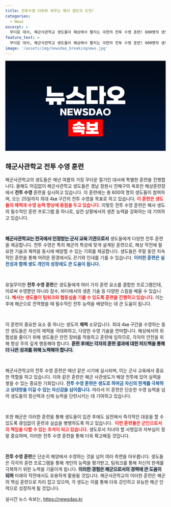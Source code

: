 ```yaml
---
title: 전투수영 더위와 싸우는 해사 생도의 도전!
categories:
  - News
excerpt: >
  무더운 대서, 해군사관학교 생도들이 해상에서 펼치는 극한의 전투 수영 훈련! 600명의 생도가 도전하는 4㎞의 끝없는 여정에서 어떤 감동이 펼쳐질까? 클릭하고 자세한 이야기를 확인하세요!
feature_text: >
  무더운 대서, 해군사관학교 생도들이 해상에서 펼치는 극한의 전투 수영 훈련! 600명의 생도가 도전하는 4㎞의 끝없는 여정에서 어떤 감동이 펼쳐질까? 클릭하고 자세한 이야기를 확인하세요!
image: '/assets/img/newsdao_breakingnews.jpg'
---
```


<p><img src="/assets/img/newsdao_breakingnews.jpg" alt="bookingtag 속보" /></p>

<h2 data-ke-size="size26">해군사관학교 전투 수영 훈련</h2>

<p data-ke-size="size16">해군사관학교의 생도들은 매년 여름의 가장 무더운 절기인 대서에 특별한 훈련을 진행합니다. 올해도 어김없이 해군사관학교 생도들은 경남 창원시 진해구의 옥포만 해상훈련장에서 <b>전투 수영</b> 훈련을 실시하고 있습니다. 이 훈련에는 총 600여 명의 생도들이 참여하며, 오는 25일까지 최대 4㎞ 구간의 전투 수영을 목표로 하고 있습니다. <b><span style="color: #ee2323;">이 훈련은 생도들의 체력과 수영 능력 향상에 중점을 두고 있습니다.</span></b> 이렇듯 전투 수영 훈련은 해사 생도의 필수적인 훈련 프로그램 중 하나로, 실전 상황에서의 생존 능력을 강화하는 데 기여하고 있습니다.</p>

<p data-ke-size="size16">&nbsp;</p>

<p><b><span style="background-color: #21538527;">해군사관학교는 전국에서 인정받는 군사 교육 기관으로서</span></b> 생도들에게 다양한 전투 훈련을 제공합니다. 전투 수영은 특히 해군의 특성에 맞게 설계된 훈련으로, 해상 작전에 필요한 기술과 체력을 동시에 배양할 수 있는 기회를 제공합니다. 생도들은 주말 동안 지속적인 훈련을 통해 어려운 환경에서도 끈기와 인내를 기를 수 있습니다. <b><span style="color: #1a5490;">이러한 훈련은 실전성과 함께 생도 개인의 성장에도 큰 도움이 됩니다.</span></b></p>

<p data-ke-size="size16">&nbsp;</p>

<p>유일무이한 <b>전투 수영 훈련</b>은 생도들에게 여러 가지 훈련 요소를 결합한 프로그램인데, 이로써 수영뿐만 아니라 잠수, 바다에서의 생존 기술 등 다양한 스킬을 배울 수 있습니다. <b><span style="color: #ee2323;">해사는 생도들이 팀워크와 협동심을 기를 수 있도록 훈련을 진행하고 있습니다.</span></b> 이는 후에 해군으로 전역했을 때 필수적인 전투 능력을 배양하는 데 큰 도움이 됩니다.</p>

<p data-ke-size="size16">&nbsp;</p>

<p>이 훈련의 중요한 요소 중 하나는 생도의 <b>체력</b> 소모입니다. 최대 4㎞ 구간을 수영하는 동안 생도들은 자신의 체력을 극대화하고, 다양한 수영 기술을 연마합니다. 해상에서의 위험성을 줄이기 위해 생도들은 안전 장비를 착용하고 훈련에 임하므로, 각자의 안전을 위해 항상 주의 깊게 행동해야 합니다. <b><span style="background-color: #21538527;">훈련 후에는 각자의 훈련 결과에 대한 피드백을 통해 더 나은 성과를 위해 노력해야 합니다.</span></b></p>

<p data-ke-size="size16">&nbsp;</p>

<p>해군사관학교의 전투 수영 훈련은 매년 같은 시기에 실시되며, 이는 군사 교육에서 중요한 역할을 하고 있습니다. 이와 같은 훈련은 해군 사관생도가 해양 전투에 있어 실력을 쌓을 수 있는 중요한 기회입니다. <b><span style="color: #1a5490;">전투 수영 훈련은 생도로 하여금 자신의 한계를 극복하고 상대방을 이길 수 있는 자신감을 심어줍니다.</span></b> 따라서 이 훈련은 단순한 수영 능력을 넘어 생도들의 정신력과 신체 능력을 단련시키는 데 기여하고 있습니다.</p>

<p data-ke-size="size16">&nbsp;</p>

<p>또한 해군은 이러한 훈련을 통해 생도들이 임관 후에도 실전에서 즉각적인 대응을 할 수 있도록 끊임없이 훈련과 실습을 병행하도록 하고 있습니다. <b>&nbsp;</b><b><span style="color: #ee2323;">이런 훈련들은 군인으로서의 책임을 다할 수 있는 초석이 되고 있습니다.</span></b> 생도로서 지녀야 할 사명감과 자부심이 정말 중요하며, 이러한 전투 수영 훈련을 통해 더욱 확고해질 것입니다. </p>

<p data-ke-size="size16">&nbsp;</p>

<p><b>전투 수영 훈련</b>은 단순히 해양에서 수영하는 것을 넘어 여러 측면을 아우릅니다. 생도들은 각각의 훈련 프로그램을 통해 개인의 능력을 평가받고, 팀워크를 통해 자신의 한계를 극복하기 위한 노력을 기울이게 됩니다. <b><span style="background-color: #21538527;">이러한 경험은 해군으로서의 경력에 큰 도움이 되며</span></b> 미래의 작전에서도 유용하게 활용될 것입니다. 해군사관학교의 이러한 훈련은 해군의 핵심 훈련으로 자리 잡고 있으며, 각 생도는 이를 통해 더욱 강인하고 유능한 해군 인력으로 성장하게 될 것입니다. </p>
실시간 뉴스 속보는, <a href="https://newsdao.kr" rel="dofollow">https://newsdao.kr</a>


